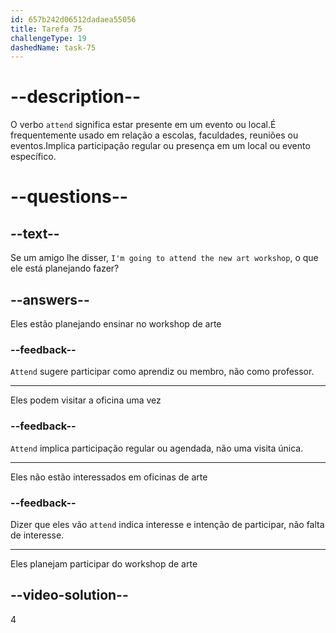 ```yaml
---
id: 657b242d06512dadaea55056
title: Tarefa 75
challengeType: 19
dashedName: task-75
---
```


# --description--

O verbo `attend` significa estar presente em um evento ou local.É frequentemente usado em relação a escolas, faculdades, reuniões ou eventos.Implica participação regular ou presença em um local ou evento específico.

# --questions--

## --text--

Se um amigo lhe disser, `I'm going to attend the new art workshop`, o que ele está planejando fazer?

## --answers--

Eles estão planejando ensinar no workshop de arte

### --feedback--

`Attend` sugere participar como aprendiz ou membro, não como professor.

---

Eles podem visitar a oficina uma vez

### --feedback--

`Attend` implica participação regular ou agendada, não uma visita única.

---

Eles não estão interessados em oficinas de arte

### --feedback--

Dizer que eles vão `attend` indica interesse e intenção de participar, não falta de interesse.

---

Eles planejam participar do workshop de arte

## --video-solution--

4
